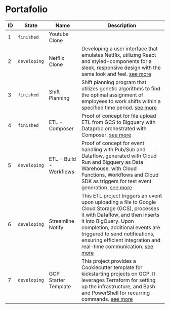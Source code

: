 # Portafolio


|ID|State|Name|Description|
|--|-----|----|-----------|
|1|`finished`|Youtube Clone|
|2|`developing`|Netflix Clone|Developing a user interface that emulates Netflix, utilizing React and styled-components for a sleek, responsive design with the same look and feel. [see more](./002__netflix_clone/)
|3|`finished`|Shift Planning|Shift planning program that utilizes genetic algorithms to find the optimal assignment of employees to work shifts within a specified time period. [see more](./003__shift_planning/)
|4|`finished`|ETL - Composer|Proof of concept for file upload ETL from GCS to Bigquery with Dataproc orchestrated with Composer. [see more](./004__composer/)
|5|`developing`|ETL - Build - Workflows|Proof of concept for event handling with Pub/Sub and Dataflow, generated with Cloud Run and Bigquery as Data Warehouse, with Cloud Functions, Workflows and Cloud SDK as triggers for test event generation. [see more](./005__build-workflows/)
|6|`developing`|Streamline Notify|This ETL project triggers an event upon uploading a file to Google Cloud Storage (GCS), processes it with Dataflow, and then inserts it into BigQuery. Upon completion, additional events are triggered to send notifications, ensuring efficient integration and real-time communication. [see more](./006__pubsub-dataflow/)
|7|`developing`|GCP Starter Template|This project provides a Cookiecutter template for kickstarting projects on GCP. It leverages Terraform for setting up the infrastructure, and Bash and PowerShell for recurring commands. [see more](./007__gcp-template/)
